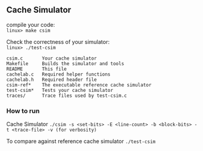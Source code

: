 ## Cache Simulator

compile your code:  
    `linux> make csim`  

Check the correctness of your simulator:  
    `linux> ./test-csim`  

```
csim.c       Your cache simulator  
Makefile     Builds the simulator and tools  
README       This file  
cachelab.c   Required helper functions  
cachelab.h   Required header file  
csim-ref*    The executable reference cache simulator  
test-csim*   Tests your cache simulator  
traces/      Trace files used by test-csim.c  
```

### How to run

Cache Simulator
`./csim -s <set-bits> -E <line-count> -b <block-bits> -t <trace-file> -v (for verbosity)`  

To compare against reference cache simulator
`./test-csim`  

